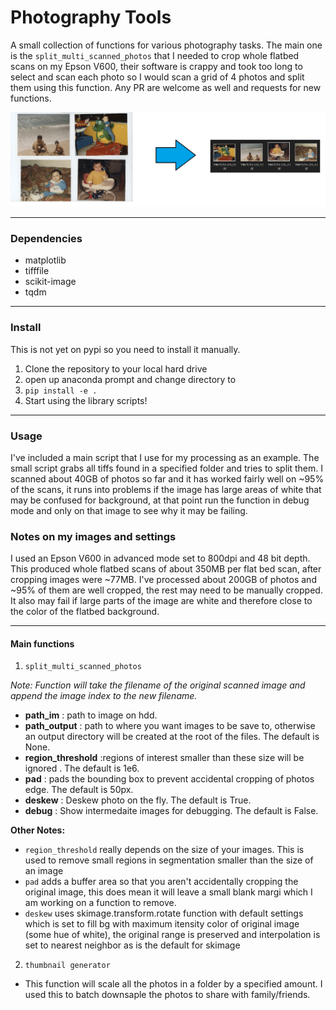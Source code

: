 # Photography Tools
A small collection of functions for various photography tasks. The main one is the `split_multi_scanned_photos` that I needed to crop whole flatbed scans on my Epson V600, their software is crappy and took too long to select and scan each photo so I would scan a grid of 4 photos and split them using this function. Any PR are welcome as well and requests for new functions. 

![split_multi_scanned_photos example](./resources/split_multi_scanned_photos.png)

<hr>

### Dependencies
 
* matplotlib 
* tifffile
* scikit-image 
* tqdm
 <hr>

### Install

This is not yet on pypi so you need to install it manually. 

1) Clone the repository to your local hard drive
2) open up anaconda prompt and change directory to 
3) ```pip install -e .```
4) Start using the library scripts!

<hr>

### Usage
I've included a main script that I use for my processing as an example. The small script grabs all tiffs found in a specified folder and tries to split them. I scanned about 40GB of photos so far and it has worked fairly well on ~95% of the scans, it runs into problems if the image has large areas of white that may be confused for background, at that point run the function in debug mode and only on that image to see why it may be failing.  

### Notes on my images and settings

I used an Epson V600 in advanced mode set to 800dpi and 48 bit depth. This produced whole flatbed scans of about 350MB per flat bed scan, after cropping images were ~77MB. I've processed about 200GB of photos and ~95% of them are well cropped, the rest may need to be manually cropped. It also may fail if large parts of the image are white and therefore close to the color of the flatbed background.

<hr>

#### Main functions

1)  `split_multi_scanned_photos`

_Note: Function will take the filename of the original scanned image and append the image index to the new filename._
  * **path_im** : path to image on hdd.
  * **path_output** : path to where you want images to be save to, otherwise an output directory will be created at the root of the files. The default is None.
  * **region_threshold** :regions of interest smaller than these size will be ignored . The default is 1e6.
  * **pad** : pads the bounding box to prevent accidental cropping of photos edge. The default is 50px.
  * **deskew** : Deskew photo on the fly. The default is True.
  * **debug** : Show intermedaite images for debugging. The default is False.
  
  **Other Notes:**
  * `region_threshold` really depends on the size of your images. This is used to remove small regions in segmentation smaller than the size of an image
  * `pad` adds a buffer area so that you aren't accidentally cropping the original image, this does mean it will leave a small blank margi which I am working on a function to remove.
  * `deskew` uses skimage.transform.rotate function with default settings which is set to fill bg with maximum itensity color of original image (some hue of white), the original range is preserved and interpolation is set to nearest neighbor as is the default for skimage

2)  `thumbnail generator`
 * This function will scale all the photos in a folder by a specified amount. I used this to batch downsaple the photos to share with family/friends.
 

